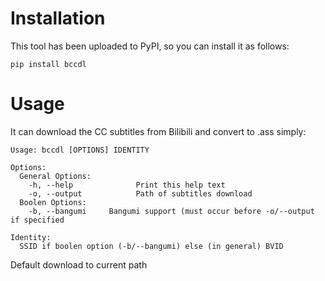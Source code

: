 # Installation
This tool has been uploaded to PyPI, so you can install it as follows:
```shell
pip install bccdl
```

# Usage
It can download the CC subtitles from Bilibili and convert to .ass simply:
```
Usage: bccdl [OPTIONS] IDENTITY

Options:
  General Options:
    -h, --help				Print this help text
    -o, --output			Path of subtitles download
  Boolen Options:
    -b, --bangumi     Bangumi support (must occur before -o/--output if specified

Identity:
  SSID if boolen option (-b/--bangumi) else (in general) BVID
```
Default download to current path
